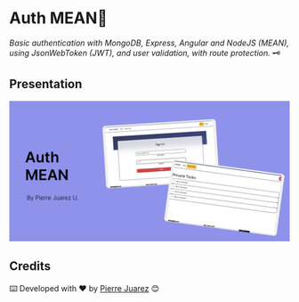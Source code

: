 # Auth MEAN🤖

_Basic authentication with MongoDB, Express, Angular and NodeJS (MEAN), using JsonWebToken (JWT), and user validation, with route protection._ 🗝️

## Presentation

![Desktop Version](src/presentation.png?raw=true "Desktop Version")

## Credits

⌨️ Developed with ♥️ by [Pierre Juarez](https://github.com/pierre-juarez) 😊